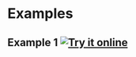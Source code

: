 # Examples

## Example 1 [![Try it online](https://img.shields.io/badge/try%20it-online-blue.svg)](https://wandbox.org/permlink/ibR3y8orO5GJAiGF)
